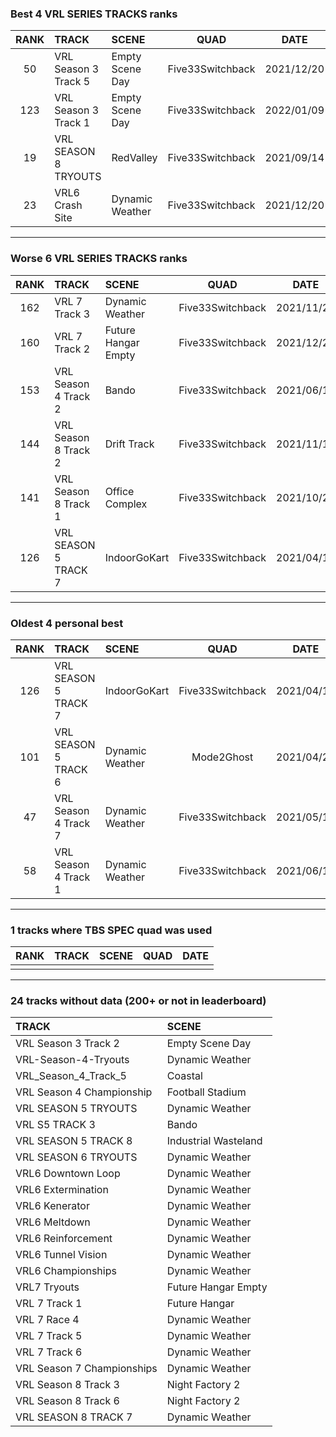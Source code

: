 ### Best 4 VRL SERIES TRACKS ranks
|RANK|TRACK|SCENE|QUAD|DATE|
|:---:|:---|:---|:---:|:---:|
|50|VRL Season 3 Track 5|Empty Scene Day|Five33Switchback|2021/12/20|
|123|VRL Season 3 Track 1|Empty Scene Day|Five33Switchback|2022/01/09|
|19|VRL SEASON 8 TRYOUTS|RedValley|Five33Switchback|2021/09/14|
|23|VRL6 Crash Site|Dynamic Weather|Five33Switchback|2021/12/20|
---
### Worse 6 VRL SERIES TRACKS ranks
|RANK|TRACK|SCENE|QUAD|DATE|
|:---:|:---|:---|:---:|:---:|
|162|VRL 7 Track 3|Dynamic Weather|Five33Switchback|2021/11/20|
|160|VRL 7 Track 2|Future Hangar Empty|Five33Switchback|2021/12/20|
|153|VRL Season 4 Track 2|Bando|Five33Switchback|2021/06/18|
|144|VRL Season 8 Track 2|Drift Track|Five33Switchback|2021/11/17|
|141|VRL Season 8 Track 1|Office Complex|Five33Switchback|2021/10/29|
|126|VRL SEASON 5 TRACK 7|IndoorGoKart|Five33Switchback|2021/04/15|
---
### Oldest 4 personal best
|RANK|TRACK|SCENE|QUAD|DATE|
|:---:|:---|:---|:---:|:---:|
|126|VRL SEASON 5 TRACK 7|IndoorGoKart|Five33Switchback|2021/04/15|
|101|VRL SEASON 5 TRACK 6|Dynamic Weather|Mode2Ghost|2021/04/21|
|47|VRL Season 4 Track 7|Dynamic Weather|Five33Switchback|2021/05/14|
|58|VRL Season 4 Track 1|Dynamic Weather|Five33Switchback|2021/06/18|
---
### 1 tracks where TBS SPEC quad was used
|RANK|TRACK|SCENE|QUAD|DATE|
|:---:|:---|:---|:---:|:---:|
||||||
---
### 24 tracks without data (200+ or not in leaderboard)
|TRACK|SCENE|
|:---|:---|
|VRL Season 3 Track 2|Empty Scene Day|
|VRL-Season-4-Tryouts|Dynamic Weather|
|VRL_Season_4_Track_5|Coastal|
|VRL Season 4 Championship|Football Stadium|
|VRL SEASON 5 TRYOUTS|Dynamic Weather|
|VRL S5 TRACK 3|Bando|
|VRL SEASON 5 TRACK 8|Industrial Wasteland|
|VRL SEASON 6 TRYOUTS|Dynamic Weather|
|VRL6 Downtown Loop|Dynamic Weather|
|VRL6 Extermination|Dynamic Weather|
|VRL6 Kenerator|Dynamic Weather|
|VRL6 Meltdown|Dynamic Weather|
|VRL6 Reinforcement|Dynamic Weather|
|VRL6 Tunnel Vision|Dynamic Weather|
|VRL6 Championships|Dynamic Weather|
|VRL7 Tryouts|Future Hangar Empty|
|VRL 7 Track 1|Future Hangar|
|VRL 7 Race 4|Dynamic Weather|
|VRL 7 Track 5|Dynamic Weather|
|VRL 7 Track 6|Dynamic Weather|
|VRL Season 7 Championships|Dynamic Weather|
|VRL Season 8 Track 3|Night Factory 2|
|VRL Season 8 Track 6|Night Factory 2|
|VRL SEASON 8 TRACK 7|Dynamic Weather|
